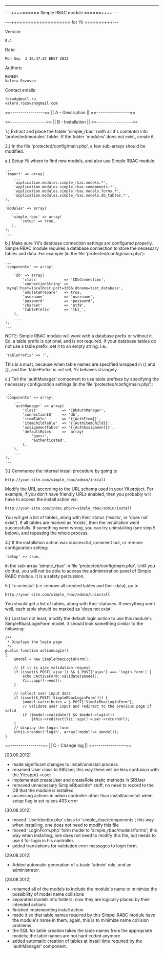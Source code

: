 ----------------------------------------------
---++++====== Simple RBAC module ======++++---

---++++================= for Yii ======++++---


Version:

    0.4

Date:

    Mon Sep  3 16:47:22 EEST 2012

Authors:

    REMEDY
    Valera Rozuvan

Contact emails:

    farady@mail.ru
    valera.rozuvan@gmail.com


==-----------------==
|| A - Description ||
==-----------------==



==------------------==
|| B - Installation ||
==------------------==

1.) Extract and place the folder 'simple_rbac' (with all it's contents) into 'protected/modules' folder. If the folder
'modules' does not exist, create it.

2.) In the file 'protected/config/main.php', a few sub-arrays should be modified.

a.) Setup Yii where to find new models, and also use Simple RBAC module:

    ...
    'import' => array(
        ...
        'application.modules.simple_rbac.models.*',
        'application.modules.simple_rbac.components.*',
        'application.modules.simple_rbac.models.forms.*',
        'application.modules.simple_rbac.models.db_tables.*',
    ),
    ...
    'modules' => array(
       ...
       'simple_rbac' => array(
           'setup' => true,
       ),
    ),
    ...

b.) Make sure Yii's database connection settings are configured properly. Simple RBAC module requires a database
connection to store the necessary tables and data. For example (in the file 'protected/config/main.php'):

    ...
    'components' => array(
        ...
        'db' => array(
            'class'            => 'CDbConnection',
            'connectionString' => 'mysql:host=localhost;port=3306;dbname=test_database',
            'emulatePrepare'   => true,
            'username'         => 'username',
            'password'         => 'password',
            'charset'          => 'utf8',
            'tablePrefix'      => 'tbl_',
        ),
        ...
    ),
    ...

NOTE: Simple RBAC module will work with a database prefix or without it. So, a table prefix is optional, and is not
required. If your database tables do not use a table prefix, set it to an empty string. I.e.:

    'tablePrefix' => '',

This is a must, because when table names are specified wrapped in {{ and }}, and the 'tablePrefix' is not set, Yii
behaves strangely.

c.) Tell the 'authManager' component to use table prefixes by specifying the necessary configuration settings (in the
file 'protected/config/main.php'):

    ...
    'components' => array(
        ...
        'authManager' => array(
            'class'           => 'CDbAuthManager',
            'connectionID'    => 'db',
            'itemTable'       => '{{AuthItem}}',
            'itemChildTable'  => '{{AuthItemChild}}',
            'assignmentTable' => '{{AuthAssignment}}',
            'defaultRoles'    =>  array(
                'guest',
                'authenticated',
            ),
        ),
        ...
    ),
    ...

3.) Commence the internal install procedure by going to

    http://your-site.com/simple_rbac/admin/install

Modify the URL according to the URL schema used in your Yii project. For example, if you don't have friendly URLs
enabled, then you probably will have to access the install action via:

    http://your-site.com/index.php?r=simple_rbac/admin/install

You will get a list of tables, along with their status ('exists', or 'does not exist'). If all tables are marked as
'exists', then the installation went successfully. If something went wrong, you can try uninstalling (see step 5
below), and repeating the whole process.

4.) If the installation action was successful, comment out, or remove configuration setting:

    'setup' => true,

in the sub-array 'simple_rbac' in file 'protected/config/main.php'. Until you do that, you will not be able to access
the administration panel of Simple RABC module. It is a safety percussion.

5.) To uninstall (i.e. remove all created tables and their data), go to

    http://your-site.com/simple_rbac/admin/uninstall

You should get a list of tables, along with their statuses. If everything went well, each table should be marked as
'does not exist'.

6.) Last but not least, modify the default login action to use this module's SimpleRbacLoginForm model. It should
look something similar to the following:

    /**
     * Displays the login page
     */
    public function actionLogin()
    {
        $model = new SimpleRbacLoginForm();

        // if it is ajax validation request
        if (isset($_POST['ajax']) && $_POST['ajax'] === 'login-form') {
            echo CActiveForm::validate($model);
            Yii::app()->end();
        }

        // collect user input data
        if (isset($_POST['SimpleRbacLoginForm'])) {
            $model->attributes = $_POST['SimpleRbacLoginForm'];
            // validate user input and redirect to the previous page if valid
            if ($model->validate() && $model->login())
                $this->redirect(Yii::app()->user->returnUrl);
        }
        // display the login form
        $this->render('login', array('model'=> $model));
    }

==----------------==
|| C - Change log ||
==----------------==

[03.09.2012]
+ made significant changes to install/uninstall process
+ renamed User class to SRUser; this way there will be less confusion with the Yii::app()->user
+ implemented createUser and createRole static methods in SRUser
+ removed unnecessary SimpleRbacInfo* stuff; no need to record to the DB that the module is installed
+ accessing actions in admin controller other than install/uninstall when setup flag is set raises 403 error

[30.08.2012]
+ moved 'UserIdentity.php' class to 'simple_rbac/components'; this way when installing, one does not need to modify
this file
+ moved 'LoginForm.php' form model to 'simple_rbac/models/forms'; this way when installing, one does not need to
modify this file, but needs to use it for login in his controller.
+ added translations for validation error messages to login form.

[29.08.2012]
+ Added automatic generation of a basic 'admin' role, and an administrator.

[28.08.2012]
+ renamed all of the models to include the module's name to minimize the possibility of model name collisions
+ separated models into folders; now they are logically placed by their intended actions
+ finished implementing install action
+ made it so that table names required by this Simpel RABC module have the module's name in them; again, this is to
minimize name collision problems
+ the SQL for table creation takes the table names from the appropriate models; the table names are not hard coded
anymore
+ added automatic creation of tables at install time required by the 'authManager' component.
